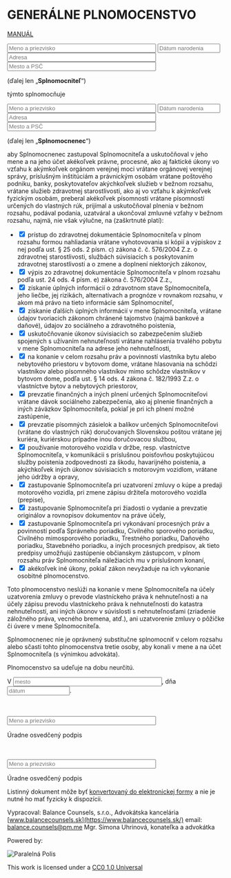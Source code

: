 # GENERÁLNE PLNOMOCENSTVO

[MANUÁL](https://paralelnapolis.github.io/tameMe/sk/plna-moc/manual)

<input type="text" size="40" placeholder="Meno a priezvisko"/>

<input type="text" size="15" placeholder="Dátum narodenia"/>

<input type="text" size="40" placeholder="Adresa"/>

<input type="text" size="40" placeholder="Mesto a PSČ"/>

(ďalej len „**Splnomocniteľ**“)

týmto splnomocňuje 

<input type="text" size="40" placeholder="Meno a priezvisko"/>

<input type="text" size="15" placeholder="Dátum narodenia"/>

<input type="text" size="40" placeholder="Adresa"/>

<input type="text" size="40" placeholder="Mesto a PSČ"/>

(ďalej len „**Splnomocnenec**“)

aby Splnomocnenec zastupoval Splnomocniteľa a uskutočňoval v
jeho mene a na jeho účet akékoľvek právne, procesné, ako aj faktické úkony vo vzťahu k akýmkoľvek
orgánom verejnej moci vrátane orgánovej verejnej správy, príslušným inštitúciám a právnickým osobám
vrátane poštového podniku, banky, poskytovateľov akýchkoľvek služieb v bežnom rozsahu, vrátane 
služieb zdravotnej starostlivosti, ako aj vo vzťahu k akýmkoľvek fyzickým osobám, preberal akékoľvek 
písomnosti vrátane písomností určených do vlastných rúk, prijímal a uskutočňoval plnenia v bežnom rozsahu,
podával podania, uzatváral a ukončoval zmluvné vzťahy v bežnom rozsahu, najmä, nie však výlučne, na (zaškrtnuté platí):

-	<input type="checkbox" checked/> prístup do zdravotnej dokumentácie Splnomocniteľa v plnom rozsahu formou nahliadania vrátane vyhotovovania si kópií a výpiskov z nej podľa ust. § 25 ods. 2 písm. c) zákona č. č. 576/2004 Z.z. o zdravotnej starostlivosti, službách súvisiacich s poskytovaním zdravotnej starostlivosti a o zmene a doplnení niektorých zákonov, 
-	<input type="checkbox" checked/> výpis zo zdravotnej dokumentácie Splnomocniteľa v plnom rozsahu podľa ust. 24 ods. 4 písm. e) zákona č. 576/2004 Z.z., 
-	<input type="checkbox" checked/> získanie úplných informácií o zdravotnom stave Splnomocniteľa, jeho liečbe, jej rizikách, alternatívach a prognóze v rovnakom rozsahu, v akom má právo na tieto informácie sám Splnomocniteľ,    
-	<input type="checkbox" checked/> získanie ďalších úplných informácií v mene Splnomocniteľa, vrátane údajov tvoriacich zákonom chránené tajomstvo (najmä bankové a daňové), údajov zo sociálneho a zdravotného poistenia, 
-	<input type="checkbox" checked/> uskutočňovanie úkonov súvisiacich so zabezpečením služieb spojených s užívaním nehnuteľnosti vrátane nahlásenia trvalého pobytu v mene Splnomocniteľa na adrese jeho nehnuteľnosti,
-	<input type="checkbox" checked/> na konanie v celom rozsahu práv a povinností vlastníka bytu alebo nebytového priestoru v bytovom dome, vrátane hlasovania na schôdzi vlastníkov alebo písomného vlastníkov mimo schôdze vlastníkov v bytovom dome, podľa ust. § 14 ods. 4 zákona č. 182/1993 Z.z. o vlastníctve bytov a nebytových priestorov,
-	<input type="checkbox" checked/> prevzatie finančných a iných plnení určených Splnomocniteľovi vrátane dávok sociálneho zabezpečenia, ako aj plnenie finančných a iných záväzkov Splnomocniteľa, pokiaľ je pri ich plnení možné zastúpenie,
-	<input type="checkbox" checked/> prevzatie písomných zásielok a balíkov určených Splnomocniteľovi (vrátane do vlastných rúk) doručovaných Slovenskou poštou vrátane jej kuriéra, kuriérskou prípadne inou doručovacou službou,
-	<input type="checkbox" checked/> používanie motorového vozidla v držbe, resp. vlastníctve Splnomocniteľa, v komunikácii s príslušnou poisťovňou poskytujúcou služby poistenia zodpovednosti za škodu, havarijného poistenia, a akýchkoľvek iných úkonov súvisiacich s motorovým vozidlom, vrátane jeho údržby a opravy,
-	<input type="checkbox" checked/> zastupovanie Splnomocniteľa pri uzatvorení zmluvy o kúpe a predaji motorového vozidla, pri zmene zápisu držiteľa motorového vozidla (prepise), 
-	<input type="checkbox" checked/> zastupovanie Splnomocniteľa pri žiadosti o vydanie a prevzatie originálov a rovnopisov dokumentov na práve účely, 
-	<input type="checkbox" checked/> zastupovanie Splnomocniteľa pri vykonávaní procesných práv a povinností podľa Správneho poriadku, Civilného sporového poriadku, Civilného mimosporového poriadku, Trestného poriadku, Daňového poriadku, Stavebného poriadku, a iných procesných predpisov, ak tieto predpisy umožňujú zastúpenie občianskym zástupcom, v plnom rozsahu práv Splnomocniteľa náležiacich mu v príslušnom konaní,
-	<input type="checkbox" checked/> akékoľvek iné úkony, pokiaľ zákon nevyžaduje na ich vykonanie osobitné plnomocenstvo.


Toto plnomocenstvo neslúži na konanie v mene Splnomocniteľa na účely uzatvorenia zmluvy o prevode vlastníckeho práva k nehnuteľnosti a na účely zápisu prevodu vlastníckeho práva k nehnuteľnosti do katastra nehnuteľností, ani iných úkonov v súvislosti s nehnuteľnosťami (zriadenie záložného práva, vecného bremena, atď.), ani uzatvorenie zmluvy o pôžičke či úvere v mene Splnomocniteľa. 

Splnomocnenec nie je oprávnený substitučne splnomocniť v celom rozsahu alebo sčasti tohto plnomocenstva tretie osoby, aby konali v mene a na účet Splnomocniteľa (s výnimkou advokáta).  

Plnomocenstvo sa udeľuje na dobu neurčitú.

V <input type="text" size="40" placeholder="mesto"/>,
dňa <input type="text" size="15" placeholder="dátum"/>.

<br/><br/><input type="text" size="40" placeholder="Meno a priezvisko"/>

Úradne osvedčený podpis

<br/><br/><input type="text" size="40" placeholder="Meno a priezvisko"/>

Úradne osvedčený podpis

Listinný dokument môže byť [konvertovaný do elektronickej formy](https://www.slovensko.sk/sk/agendy/agenda/_zarucena-konverzia/) a nie je nutné ho mať fyzicky k dispozícii.

Vypracoval: Balance Counsels, s.r.o., Advokátska kancelária [www.balancecounsels.sk](https://www.balancecounsels.sk/) email: [balance.counsels@pm.me](mailto:balance.counsels@pm.me)
Mgr. Simona Uhrinová, konateľka a advokátka

Powered by:

![Paralelná Polis](https://paralelnapolis.github.io/tameMe/images/logo-ppba.png "Logo Paralelná Polis Bratislava")

This work is licensed under a [CC0 1.0 Universal](https://creativecommons.org/publicdomain/zero/1.0/)
